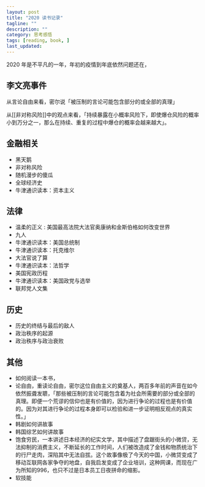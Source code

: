 ```yaml
---
layout: post
title: "2020 读书记录"
tagline: ""
description: ""
category: 思考感悟
tags: [reading, book, ]
last_updated: 
---
```



2020 年是不平凡的一年，年初的疫情到年底依然问题还在，


## 李文亮事件

从言论自由来看，密尔说「被压制的言论可能包含部分的或全部的真理」

从[[非对称风险]]中的观点来看，「持续暴露在小概率风险下，即使爆仓风险的概率小到万分之一，那么在持续、重复的过程中爆仓的概率会越来越大」。



## 金融相关

- 黑天鹅
- 非对称风险
- 随机漫步的傻瓜
- 全球经济史
- 牛津通识读本：资本主义


## 法律

- 温柔的正义 : 美国最高法院大法官奥康纳和金斯伯格如何改变世界
- 九人
- 牛津通识读本：美国总统制
- 牛津通识读本：托克维尔
- 大法官说了算
- 牛津通识读本：法哲学
- 美国宪政历程
- 牛津通识读本：美国政党与选举
- 联邦党人文集

## 历史

- 历史的终结与最后的敌人
- 政治秩序的起源
- 政治秩序与政治衰败


## 其他

- 如何阅读一本书，
- 论自由，重读论自由，密尔这位自由主义的奠基人，两百多年前的声音在如今依然振聋发聩，「那些被压制的言论可能包含着为社会所需要的部分或全部的真理。即便一个荒谬的信仰也是有价值的，因为进行争论的过程也是有价值的。因为对其进行争论的过程本身即可以检验和进一步证明相反观点的真实性。」
- 韩剧如何讲故事
- 韩国综艺如何讲故事
- 饱食穷民，一本讲述日本经济的纪实文学，其中描述了盘踞街头的小微贷，无法抑制的消费主义，不断延长的工作时间，人们被改造成了金钱和物质统治下的行尸走肉，深陷其中无法自拔。这个故事像极了今天的中国，小微贷变成了移动互联网各家争夺的地盘，自我启发变成了企业培训，这种网课，而现在广为所知的996，也只不过是日本员工日夜拼命的缩影。
- 软技能
